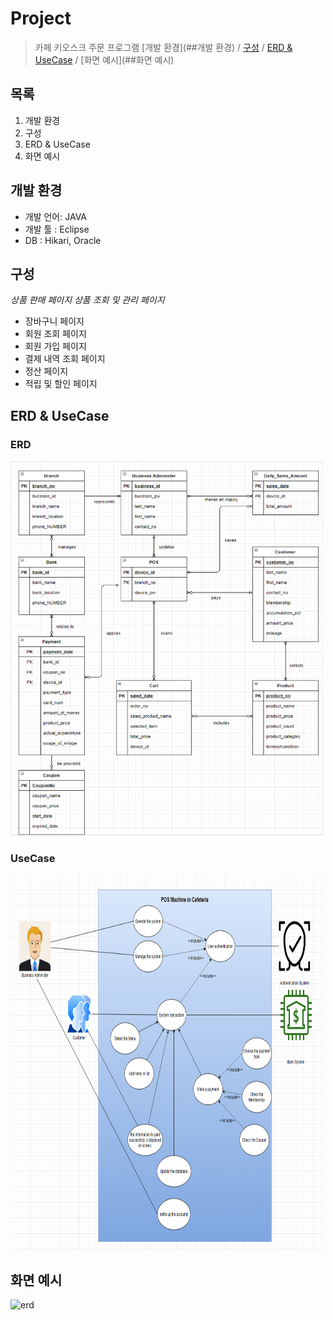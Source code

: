 # Project
> 카페 키오스크 주문 프로그램
>[개발 환경](##개발 환경) /
>[구성](##구성) /
>[ERD & UseCase](##ERD-&-UseCase) /
>[화면 예시](##화면 예시)


## 목록
1. 개발 환경
2. 구성
3. ERD & UseCase
4. 화면 예시


## 개발 환경
* 개발 언어: JAVA
* 개발 툴  : Eclipse
* DB       : Hikari, Oracle


## 구성
*상품 판매 페이지*
*상품 조회 및 관리 페이지*
* 장바구니 페이지
* 회원 조회 페이지
* 회원 가입 페이지
* 결제 내역 조회 페이지
* 정산 페이지
* 적립 및 할인 페이지


## ERD & UseCase
### ERD
<img src = "https://github.com/Ahos92/PROJECT01/raw/main/assets/images/ERD-diagram-updated2.png" alt="erd" width="500" height="600">

### UseCase
<img src = "https://github.com/Ahos92/PROJECT01/raw/main/assets/images/usecase-diagram-updated.png" alt="usecase" width="500" height="600">


## 화면 예시
<img src = "" alt="erd" width="500" height="600">
